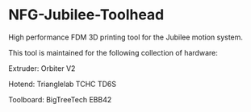 # NFG-Jubilee-Toolhead
High performance FDM 3D printing tool for the Jubilee motion system. 


This tool is maintained for the following collection of hardware:

Extruder: Orbiter V2

Hotend: Trianglelab TCHC TD6S

Toolboard: BigTreeTech EBB42
